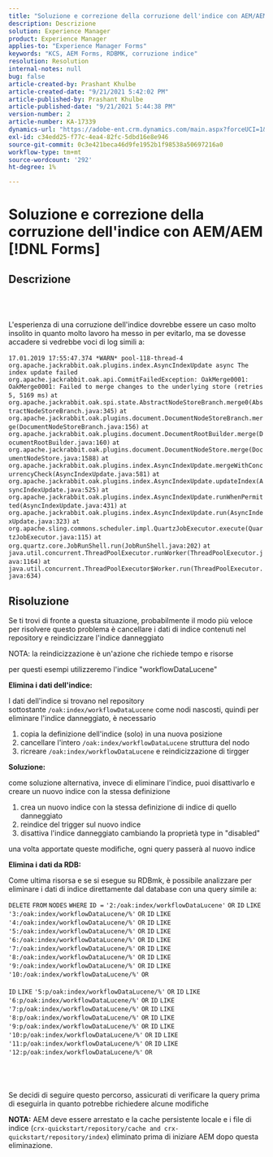 ```yaml
---
title: "Soluzione e correzione della corruzione dell'indice con AEM/AEM Forms"
description: Descrizione
solution: Experience Manager
product: Experience Manager
applies-to: "Experience Manager Forms"
keywords: "KCS, AEM Forms, RDBMK, corruzione indice"
resolution: Resolution
internal-notes: null
bug: false
article-created-by: Prashant Khulbe
article-created-date: "9/21/2021 5:42:02 PM"
article-published-by: Prashant Khulbe
article-published-date: "9/21/2021 5:44:38 PM"
version-number: 2
article-number: KA-17339
dynamics-url: "https://adobe-ent.crm.dynamics.com/main.aspx?forceUCI=1&pagetype=entityrecord&etn=knowledgearticle&id=13171039-031b-ec11-b6e6-000d3a34dd41"
exl-id: c34edd25-f77c-4ea4-82fc-5dbd16e8e946
source-git-commit: 0c3e421beca46d9fe1952b1f98538a50697216a0
workflow-type: tm+mt
source-wordcount: '292'
ht-degree: 1%

---
```


# Soluzione e correzione della corruzione dell&#39;indice con AEM/AEM [!DNL Forms]

## Descrizione

<br><br><br>L&#39;esperienza di una corruzione dell&#39;indice dovrebbe essere un caso molto insolito in quanto molto lavoro ha messo in per evitarlo, ma se dovesse accadere si vedrebbe voci di log simili a:<br><br>`17.01.2019 17:55:47.374 *WARN* pool-118-thread-4 org.apache.jackrabbit.oak.plugins.index.AsyncIndexUpdate async The index update failed` `org.apache.jackrabbit.oak.api.CommitFailedException: OakMerge0001: OakMerge0001: Failed to merge changes to the underlying store (retries 5, 5169 ms)` `at org.apache.jackrabbit.oak.spi.state.AbstractNodeStoreBranch.merge0(AbstractNodeStoreBranch.java:345)` `at org.apache.jackrabbit.oak.plugins.document.DocumentNodeStoreBranch.merge(DocumentNodeStoreBranch.java:156)` `at org.apache.jackrabbit.oak.plugins.document.DocumentRootBuilder.merge(DocumentRootBuilder.java:160)` `at org.apache.jackrabbit.oak.plugins.document.DocumentNodeStore.merge(DocumentNodeStore.java:1588)` `at org.apache.jackrabbit.oak.plugins.index.AsyncIndexUpdate.mergeWithConcurrencyCheck(AsyncIndexUpdate.java:581)` `at org.apache.jackrabbit.oak.plugins.index.AsyncIndexUpdate.updateIndex(AsyncIndexUpdate.java:525)` `at org.apache.jackrabbit.oak.plugins.index.AsyncIndexUpdate.runWhenPermitted(AsyncIndexUpdate.java:431)` `at org.apache.jackrabbit.oak.plugins.index.AsyncIndexUpdate.run(AsyncIndexUpdate.java:323)` `at org.apache.sling.commons.scheduler.impl.QuartzJobExecutor.execute(QuartzJobExecutor.java:115)` `at org.quartz.core.JobRunShell.run(JobRunShell.java:202)` `at java.util.concurrent.ThreadPoolExecutor.runWorker(ThreadPoolExecutor.java:1164)` `at java.util.concurrent.ThreadPoolExecutor$Worker.run(ThreadPoolExecutor.java:634)`

## Risoluzione


Se ti trovi di fronte a questa situazione, probabilmente il modo più veloce per risolvere questo problema è cancellare i dati di indice contenuti nel repository e reindicizzare l&#39;indice danneggiato

NOTA: la reindicizzazione è un&#39;azione che richiede tempo e risorse

per questi esempi utilizzeremo l&#39;indice &quot;workflowDataLucene&quot;

<b>Elimina i dati dell&#39;indice: </b>

I dati dell&#39;indice si trovano nel repository sottostante `/oak:index/workflowDataLucene` come nodi nascosti, quindi per eliminare l&#39;indice danneggiato, è necessario

1. copia la definizione dell&#39;indice (solo) in una nuova posizione
2. cancellare l&#39;intero `/oak:index/workflowDataLucene` struttura del nodo
3. ricreare `/oak:index/workflowDataLucene` e reindicizzazione di tirgger


<b>Soluzione:</b>

come soluzione alternativa, invece di eliminare l&#39;indice, puoi disattivarlo e creare un nuovo indice con la stessa definizione

1. crea un nuovo indice con la stessa definizione di indice di quello danneggiato
2. reindice del trigger sul nuovo indice
3. disattiva l&#39;indice danneggiato cambiando la proprietà type in &quot;disabled&quot;


una volta apportate queste modifiche, ogni query passerà al nuovo indice

<b>Elimina i dati da RDB:</b>

Come ultima risorsa e se si esegue su RDBmk, è possibile analizzare per eliminare i dati di indice direttamente dal database con una query simile a:

`DELETE` `FROM` `NODES` `WHERE`
`ID =` `'2:/oak:index/workflowDataLucene'` `OR` `ID` `LIKE` `'3:/oak:index/workflowDataLucene/%'` `OR` `ID` `LIKE` `'4:/oak:index/workflowDataLucene/%'` `OR` `ID` `LIKE` `'5:/oak:index/workflowDataLucene/%'` `OR` `ID` `LIKE` `'6:/oak:index/workflowDataLucene/%'` `OR` `ID` `LIKE` `'7:/oak:index/workflowDataLucene/%'` `OR` `ID` `LIKE` `'8:/oak:index/workflowDataLucene/%'` `OR` `ID` `LIKE` `'9:/oak:index/workflowDataLucene/%'` `OR` `ID` `LIKE` `'10:/oak:index/workflowDataLucene/%'` `OR` ` ` <br><br>`ID` `LIKE` `'5:p/oak:index/workflowDataLucene/%'` `OR` `ID` `LIKE` `'6:p/oak:index/workflowDataLucene/%'` `OR` `ID` `LIKE` `'7:p/oak:index/workflowDataLucene/%'` `OR` `ID` `LIKE` `'8:p/oak:index/workflowDataLucene/%'` `OR` `ID` `LIKE` `'9:p/oak:index/workflowDataLucene/%'` `OR` `ID` `LIKE` `'10:p/oak:index/workflowDataLucene/%'` `OR` `ID` `LIKE` `'11:p/oak:index/workflowDataLucene/%'` `OR` `ID` `LIKE` `'12:p/oak:index/workflowDataLucene/%'` `OR`<br><br> <br><br><br>
Se decidi di seguire questo percorso, assicurati di verificare la query prima di eseguirla in quanto potrebbe richiedere alcune modifiche

<b>NOTA:</b> AEM deve essere arrestato e la cache persistente locale e i file di indice (`crx-quickstart/repository/cache and crx-quickstart/repository/index`) eliminato prima di iniziare AEM dopo questa eliminazione.


